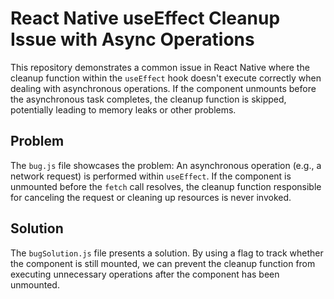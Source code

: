 # React Native useEffect Cleanup Issue with Async Operations

This repository demonstrates a common issue in React Native where the cleanup function within the `useEffect` hook doesn't execute correctly when dealing with asynchronous operations.  If the component unmounts before the asynchronous task completes, the cleanup function is skipped, potentially leading to memory leaks or other problems.

## Problem
The `bug.js` file showcases the problem: An asynchronous operation (e.g., a network request) is performed within `useEffect`.  If the component is unmounted before the `fetch` call resolves, the cleanup function responsible for canceling the request or cleaning up resources is never invoked.

## Solution
The `bugSolution.js` file presents a solution. By using a flag to track whether the component is still mounted, we can prevent the cleanup function from executing unnecessary operations after the component has been unmounted.